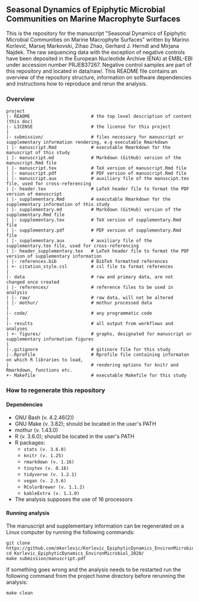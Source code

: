 ## Seasonal Dynamics of Epiphytic Microbial Communities on Marine Macrophyte Surfaces
This is the repository for the manuscript "Seasonal Dynamics of Epiphytic Microbial Communities on Marine Macrophyte Surfaces" written by Marino Korlević, Marsej Markovski, Zihao Zhao, Gerhard J. Herndl and Mirjana Najdek. The raw sequencing data with the exception of negative controls have been deposited in the European Nucleotide Archive (ENA) at EMBL-EBI under accession number PRJEB37267. Negative control samples are part of this repository and located in data/raw/. This README file contains an overview of the repository structure, information on software dependencies and instructions how to reproduce and rerun the analysis.

### Overview

	project
	|- README                       # the top level description of content (this doc)
	|- LICENSE                      # the license for this project
	|
	|- submission/                  # files necessary for manuscript or supplementary information rendering, e.g executable Rmarkdown
	| |- manuscript.Rmd             # executable Rmarkdown for the manuscript of this study
	| |- manuscript.md              # Markdown (GitHub) version of the manuscript.Rmd file
	| |- manuscript.tex             # TeX version of manuscript.Rmd file
	| |- manuscript.pdf             # PDF version of manuscript.Rmd file
	| |- manuscript.aux             # auxiliary file of the manuscipt.tex file, used for cross-referencing
	| |- header.tex                 # LaTeX header file to format the PDF version of manuscript
	| |- supplementary.Rmd          # executable Rmarkdown for the supplementary information of this study
	| |- supplementary.md           # Markdown (GitHub) version of the supplementary.Rmd file
	| |- supplementary.tex          # TeX version of supplementary.Rmd file
	| |- supplementary.pdf          # PDF version of supplementary.Rmd file
	| |- supplementary.aux          # auxiliary file of the supplementary.tex file, used for cross-referencing
	| |- header_supplementary.tex   # LaTeX header file to format the PDF version of supplementary information
	| |- references.bib             # BibTeX formatted references
	| +- citation_style.csl         # csl file to format references
	|
	|- data                         # raw and primary data, are not changed once created
	| |- references/                # reference files to be used in analysis
	| |- raw/                       # raw data, will not be altered
	| |- mothur/                    # mothur processed data
	|
	|- code/                        # any programmatic code
	|
	|- results                      # all output from workflows and analyses
	| +- figures/                   # graphs, designated for manuscript or supplementary information figures
	|
	|-.gitignore                    # gitinore file for this study
	|-.Rprofile                     # Rprofile file containing informaton on which R libraries to load,
	|                               # rendering options for knitr and Rmarkdown, functions etc.
	+- Makefile                     # executable Makefile for this study

### How to regenerate this repository

#### Dependencies
* GNU Bash (v. 4.2.46(2))
* GNU Make (v. 3.82); should be located in the user's PATH
* mothur (v. 1.43.0)
* R (v. 3.6.0); should be located in the user's PATH
* R packages:
  * `stats (v. 3.6.0)`
  * `knitr (v. 1.25)`
  * `rmarkdown (v. 1.16)`
  * `tinytex (v. 0.16)`
  * `tidyverse (v. 1.2.1)`
  * `vegan (v. 2.5.6)`
  * `RColorBrewer (v. 1.1.2)`
  * `kableExtra (v. 1.1.0)`
* The analysis supposes the use of 16 processors

#### Running analysis
The manuscript and supplementary information can be regenerated on a Linux computer by running the following commands:
```
git clone https://github.com/mkorlevic/Korlevic_EpiphyticDynamics_EnvironMicrobiol_2020.git
cd Korlevic_EpiphyticDynamics_EnvironMicrobiol_2020/
make submission/manuscript.pdf
```
If something goes wrong and the analysis needs to be restarted run the following command from the project home directory before rerunning the analysis:
```
make clean
```

